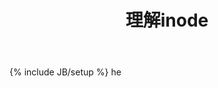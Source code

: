 ﻿---
layout: post
title: "理解inode"
description: ""
category: linux
tags: [linux]
---
{% include JB/setup %}
he
